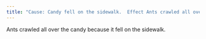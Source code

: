 ```yaml
---
title: "Cause: Candy fell on the sidewalk.  Effect Ants crawled all over the candy."
---
```

Ants crawled all over the candy because it fell on the sidewalk.

